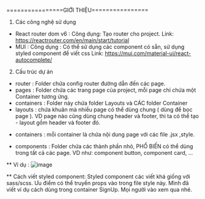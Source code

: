 ================GIỚI THIỆU================

1. Các công nghệ sử dụng

- React router dom v6 :
  Công dụng: Tạo router cho project.
  Link: https://reactrouter.com/en/main/start/tutorial
- MUI :
  Công dụng : Có thể sử dụng các component có sẵn, sử dụng styled component để viết css
  Link: https://mui.com/material-ui/react-autocomplete/

2. Cấu trúc dự án

- router : Folder chứa config router đường dẫn đến các page.
- pages : Folder chứa các trang page của project, mỗi page chỉ chứa một Container tương ứng.
- containers : Folder này chứa folder Layouts và CÁC folder Container
- layouts : chứa khuân mà nhiều page có thể dùng chung ( dùng để bọc page ). VD page nào cũng dùng chung header và footer, thì ta có thể tạo - layout gồm header và footer đó.

* containers : mỗi container là chứa nội dung page với các file .jsx ,style.

- components : Folder chứa các thành phần nhỏ, PHỔ BIẾN có thể dùng trong tất cả các page. VD như: component button, component card, ...

\*\* Ví dụ :
![image](https://user-images.githubusercontent.com/79511601/204137775-d3a36592-7c01-4018-b963-f68e5cf720d2.png)

\*\* Cách viết styled component: Styled component các viết khá giống với sass/scss. Ưu điểm có thể truyền props vào trong file style này. Mình đã viết ví dụ cách dùng trong container SignUp. Mọi người vào xem qua nhé.
